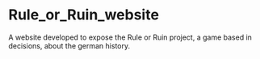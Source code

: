# Rule_or_Ruin_website
A website developed to expose the Rule or Ruin project, a game based in decisions, about the german history.
